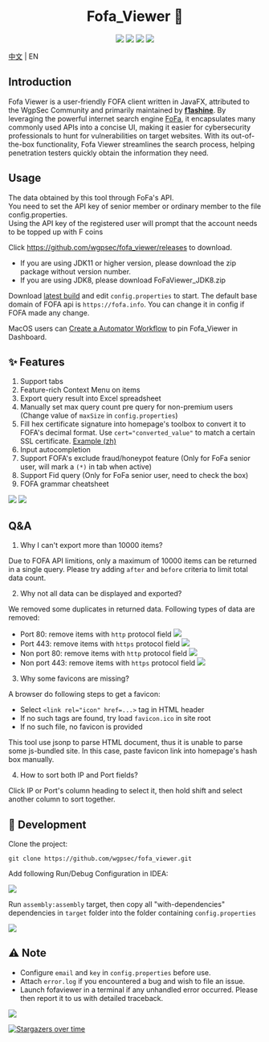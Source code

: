 <h1 align="center">Fofa_Viewer 🔗 </h1>
<p align="center"> 
<img src="https://img.shields.io/badge/JDK-1.8-green">
<img src="https://img.shields.io/badge/version-1.0.9-brightgreen">
<img src="https://img.shields.io/badge/author-f1ashine-orange">
<img src="https://img.shields.io/badge/WgpSec-%E7%8B%BC%E7%BB%84%E5%AE%89%E5%85%A8%E5%9B%A2%E9%98%9F-blue">
</p>

[中文](README.md) | EN

## Introduction

Fofa Viewer is a user-friendly FOFA client written in JavaFX, attributed to the WgpSec Community and primarily maintained by [**f1ashine**](https://github.com/f1ashine). By leveraging the powerful internet search engine [FoFa](https://en.fofa.info/), it encapsulates many commonly used APIs into a concise UI, making it easier for cybersecurity professionals to hunt for vulnerabilities on target websites. With its out-of-the-box functionality, Fofa Viewer streamlines the search process, helping penetration testers quickly obtain the information they need.

## Usage
The data obtained by this tool through FoFa's API.  
You need to set the API key of senior member or ordinary member to the file config.properties.  
Using the API key of the registered user will prompt that the account needs to be topped up with F coins

Click https://github.com/wgpsec/fofa_viewer/releases to download.

- If you are using JDK11 or higher version, please download the zip package without version number.
- If you are using JDK8, please download FoFaViewer_JDK8.zip

Download [latest build](https://github.com/wgpsec/fofa_viewer/releases/) and edit `config.properties` to start.
The default base domain of FOFA api is `https://fofa.info`. You can change it in config if FOFA made any change.

MacOS users can [Create a Automator Workflow](docs/mac.md) to pin Fofa_Viewer in Dashboard.

## :sparkles: Features
1. Support tabs
2. Feature-rich Context Menu on items
3. Export query result into Excel spreadsheet
4. Manually set max query count pre query for non-premium users (Change value of `maxSize` in `config.properties`)
5. Fill hex certificate signature into homepage's toolbox to convert it to FOFA's decimal format. Use `cert="converted_value"` to match a certain SSL certificate. [Example (zh)](https://mp.weixin.qq.com/s/jBf9h6IQVja6WwFcSYEvKg)
6. Input autocompletion
7. Support FOFA's exclude fraud/honeypot feature (Only for FoFa senior user, will mark a `(*)` in tab when active)
8. Support Fid query (Only for FoFa senior user, need to check the box)
9. FOFA grammar cheatsheet

![](docs/en/ui.png)
![](docs/en/search.jpg)

## Q&A
1. Why I can't export more than 10000 items?

  Due to FOFA API limitions, only a maximum of 10000 items can be returned in a single query.
  Please try adding `after` and `before` criteria to limit total data count.

2. Why not all data can be displayed and exported?

  We removed some duplicates in returned data. Following types of data are removed:
  - Port 80: remove items with `http` protocol field
    ![](docs/80http.png)
  - Port 443: remove items with `https` protocol field
    ![](docs/443https.png)
  - Non port 80: remove items with `http` protocol field
    ![](docs/非80http.png)
  - Non port 443: remove items with `https` protocol field
    ![](docs/非443https.png)

3. Why some favicons are missing?

  A browser do following steps to get a favicon:
  - Select `<link rel="icon" href=...>` tag in HTML header
  - If no such tags are found, try load `favicon.ico` in site root
  - If no such file, no favicon is provided

  This tool use jsonp to parse HTML document, thus it is unable to parse some js-bundled site. In this case, paste favicon link into homepage's hash box manually.
   
4. How to sort both IP and Port fields?

  Click IP or Port's column heading to select it, then hold shift and select another column to sort together.

## :rocket: Development

Clone the project:

```
git clone https://github.com/wgpsec/fofa_viewer.git
```

Add following Run/Debug Configuration in IDEA:

![](docs/compile_detail.png)

Run `assembly:assembly` target, then copy all "with-dependencies" dependencies in `target` folder into the folder containing `config.properties`

![](docs/maven_detail.png)



## ⚠️ Note
- Configure `email` and `key` in `config.properties` before use.
- Attach `error.log` if you encountered a bug and wish to file an issue.
- Launch fofaviewer in a terminal if any unhandled error occurred. Please then report it to us with detailed traceback.

![](https://assets.wgpsec.org/www/images/wechat.png)

[![Stargazers over time](https://starchart.cc/wgpsec/fofa_viewer.svg)](https://starchart.cc/wgpsec/fofa_viewer)


